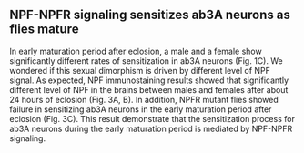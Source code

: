 ## NPF-NPFR signaling sensitizes ab3A neurons as flies mature

In early maturation period after eclosion, a male and a female show significantly different rates of sensitization in ab3A neurons (Fig. 1C).
We wondered if this sexual dimorphism is driven by different level of NPF signal.
As expected, NPF immunostaining results showed that significantly different level of NPF in the brains between males and females after about 24 hours of eclosion (Fig. 3A, B).
In addition, NPFR mutant flies showed failure in sensitizing ab3A neurons in the early maturation period after eclosion (Fig. 3C).
This result demonstrate that the sensitization process for ab3A neurons during the early maturation period is mediated by NPF-NPFR signaling.